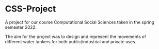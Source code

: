 # CSS-Project

A project for our course Computational Social Sciences taken in the spring semester 2022. 

The aim for the project was to design and represent the movements of different water tankers for both public/industrial and private uses.
